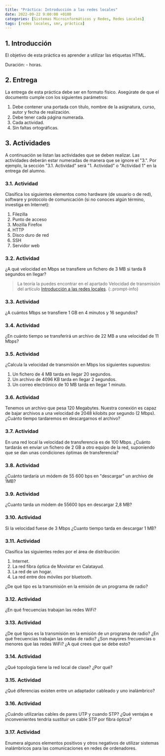 ```yaml
---
title: "Práctica: Introducción a las redes locales"
date: 2022-09-22 9:00:00 +0100
categories: [Sistemas Microinformáticos y Redes, Redes Locales]
tags: [redes locales, smr, práctica]
---
```


## 1. Introducción

El objetivo de esta práctica es aprender a utilizar las etiquetas HTML.

Duración: - horas.

## 2. Entrega

La entrega de esta práctica debe ser en formato físico. Asegúrate de que el documento cumple con los siguientes parámetros:

1. Debe contener una portada con título, nombre de la asignatura, curso, autor y fecha de realización.
1. Debe tener cada página numerada.
2. Cada actividad.
3. Sin faltas ortográficas.

## 3. Actividades

A continuación se listan las actividades que se deben realizar. Las actividades deberán estar numeradas de manera que se ignore el "3.". Por ejemplo, la sección "3.1. Actividad" será "1. Actividad" o "Actividad 1" en la entrega del alumno.

### 3.1. Actividad

Clasifica los siguientes elementos como hardware (de usuario o de red), software y protocolo de comunicación (si no conoces algún término, investiga en Internet):

1. Filezilla
2. Punto de acceso
3. Mozilla Firefox
4. HTTP
5. Disco duro de red
6. SSH
7. Servidor web

### 3.2. Actividad

¿A qué velocidad en Mbps se transfiere un fichero de 3 MB si tarda 8 segundos en llegar?

> La teoría la puedes encontrar en el apartado Velocidad de transmisión del artículo [Introducción a las redes locales](/posts/introduccion-redes-locales).
{:.prompt-info}

### 3.3. Actividad

¿A cuántos Mbps se transfiere 1 GB en  4 minutos y 16 segundos?

### 3.4. Actividad

¿En cuánto tiempo se transferirá un archivo de 22 MB a una velocidad de 11 Mbps?

### 3.5. Actividad

¿Calcula la velocidad de transmisión en Mbps los siguientes supuestos:

1. Un fichero de 4 MB tarda en llegar 20 segundos.
2. Un archivo de 4096 KB tarda en llegar 2 segundos.
3. Un correo electrónico de 10 MB tarda en llegar 1 minuto.

### 3.6. Actividad

Tenemos un archivo que pesa 120 Megabytes. Nuestra conexión es capaz de bajar archivos a una velocidad de 2048 kilobits por segundo (2 Mbps). ¿Cuánto tiempo tardaremos en descargarnos el archivo?

### 3.7. Actividad

En una red local la velocidad de transferencia es de 100 Mbps. ¿Cuánto tardarás en enviar un fichero de 2 GB a otro equipo de la red, suponiendo que se dan unas condiciones óptimas de transferencia? 

### 3.8. Actividad

¿Cuánto tardaría un módem de 55 600 bps en "descargar" un archivo de 1MB? 

### 3.9. Actividad

¿Cuanto tarda un módem de 55600 bps en descargar 2,8 MB?

### 3.10. Actividad

Si la velocidad fuese de 3 Mbps ¿Cuanto tiempo tarda en descargar 1 MB?

### 3.11. Actividad

Clasifica las siguientes redes por el área de distribución: 

1. Internet.
2. La red fibra óptica de Movistar en Calatayud.
3. La red de un hogar.
4. La red entre dos móviles por bluetooth.

¿De qué tipo es la transmisión en la emisión de un programa de radio?

### 3.12. Actividad

¿En qué frecuencias trabajan las redes WiFi?

### 3.13. Actividad

¿De qué tipos es la transmisión en la emisión de un programa de radio? ¿En qué frecuencias trabajan las ondas de radio? ¿Son mayores frecuencias o menores que las redes WiFi? ¿A qué crees que se debe esto?

### 3.14. Actividad

¿Qué topología tiene la red local de clase? ¿Por qué?

### 3.15. Actividad

¿Qué diferencias existen entre un adaptador cableado y uno inalámbrico?

### 3.16. Actividad

¿Cuándo utilizarías cables de pares UTP y cuando STP? ¿Qué ventajas e inconvenientes tendría sustituir un cable STP por fibra óptica?

### 3.17. Actividad

Enumera algunos elementos positivos y otros negativos de utilizar sistemas inalámbricos para las comunicaciones en redes de ordenadores.
